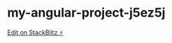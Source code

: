 # my-angular-project-j5ez5j

[Edit on StackBlitz ⚡️](https://stackblitz.com/edit/my-angular-project-j5ez5j)